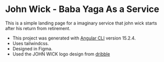 # John Wick - Baba Yaga As a Service

This is a simple landing page for a imaginary service that john wick starts after his return from retirement.

- This project was generated with [Angular CLI](https://github.com/angular/angular-cli) version 15.2.4.
- Uses tailwindcss. 
- Designed in Figma.
- Used the JOHN WICK logo design from [dribble](https://dribbble.com/razin_mohammad)
